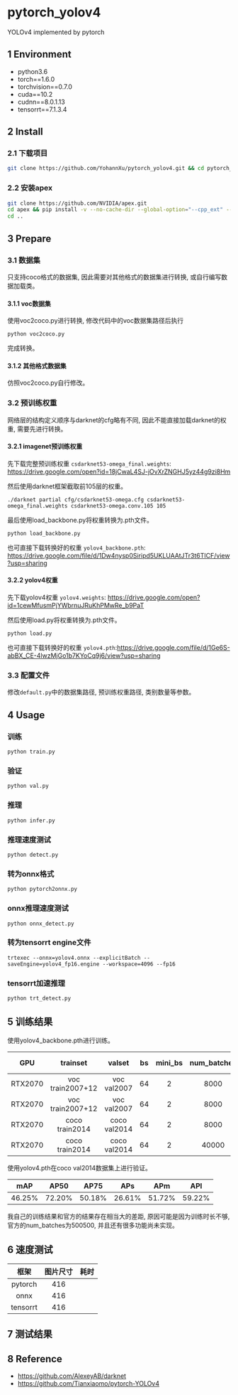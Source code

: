 # pytorch_yolov4

YOLOv4 implemented by pytorch

## 1 Environment

- python3.6
- torch==1.6.0
- torchvision==0.7.0
- cuda==10.2
- cudnn==8.0.1.13
- tensorrt==7.1.3.4

## 2 Install

### 2.1 下载项目
```bash
git clone https://github.com/YohannXu/pytorch_yolov4.git && cd pytorch_yolov4
```

### 2.2 安装apex
```bash
git clone https://github.com/NVIDIA/apex.git
cd apex && pip install -v --no-cache-dir --global-option="--cpp_ext" --global-option="--cuda_ext" ./
cd ..
```

## 3 Prepare

### 3.1 数据集

只支持coco格式的数据集, 因此需要对其他格式的数据集进行转换, 或自行编写数据加载类。

#### 3.1.1 voc数据集

使用voc2coco.py进行转换, 修改代码中的voc数据集路径后执行
```
python voc2coco.py
```
完成转换。

#### 3.1.2 其他格式数据集

仿照voc2coco.py自行修改。

### 3.2 预训练权重

网络层的结构定义顺序与darknet的cfg略有不同, 因此不能直接加载darknet的权重, 需要先进行转换。

#### 3.2.1 imagenet预训练权重

先下载完整预训练权重 ```csdarknet53-omega_final.weights```: https://drive.google.com/open?id=18jCwaL4SJ-jOvXrZNGHJ5yz44g9zi8Hm

然后使用darknet框架截取前105层的权重。
```
./darknet partial cfg/csdarknet53-omega.cfg csdarknet53-omega_final.weights csdarknet53-omega.conv.105 105
```

最后使用load_backbone.py将权重转换为.pth文件。
```
python load_backbone.py
```

也可直接下载转换好的权重 ```yolov4_backbone.pth```: https://drive.google.com/file/d/1Dw4nysp0Siripd5UKLUAAtJTr3t6TICF/view?usp=sharing


#### 3.2.2 yolov4权重

先下载yolov4权重 ```yolov4.weights```: https://drive.google.com/open?id=1cewMfusmPjYWbrnuJRuKhPMwRe_b9PaT

然后使用load.py将权重转换为.pth文件。
```
python load.py
```

也可直接下载转换好的权重 ```yolov4.pth```:https://drive.google.com/file/d/1Ge6S-abBX_CE-4lwzMjGo1b7KYoCq9j6/view?usp=sharing

### 3.3 配置文件

修改```default.py```中的数据集路径, 预训练权重路径, 类别数量等参数。

## 4 Usage

### 训练
```
python train.py
```

### 验证
```
python val.py
```

### 推理
```
python infer.py
```

### 推理速度测试
```
python detect.py
```

### 转为onnx格式
```
python pytorch2onnx.py
```

### onnx推理速度测试
```
python onnx_detect.py
```

### 转为tensorrt engine文件
```
trtexec --onnx=yolov4.onnx --explicitBatch --saveEngine=yolov4_fp16.engine --workspace=4096 --fp16
```

### tensorrt加速推理
```
python trt_detect.py
```

## 5 训练结果

使用yolov4_backbone.pth进行训练。

|   GPU   |     trainset     |       valset      |  bs  | mini_bs | num_batches | data augment |  mAP   |  AP50  |
| :-----: | :--------------: | :---------------: | :--: | :-----: | :---------: | :----------: | :----: | :----: |
| RTX2070 | voc train2007+12 |    voc val2007    |  64  |    2    |     8000    |      OFF     | 15.37% | 40.19% |
| RTX2070 | voc train2007+12 |    voc val2007    |  64  |    2    |     8000    |      ON      | 17.42% | 43.14% |
| RTX2070 | coco train2014   |    coco val2014   |  64  |    2    |     8000    |      ON      | 8.37%  | 24.02% |
| RTX2070 | coco train2014   |    coco val2014   |  64  |    2    |    40000    |      ON      | %  | % |

使用yolov4.pth在coco val2014数据集上进行验证。

|  mAP   |  AP50  |  AP75  |  APs   |  APm   |  APl   |
| :----: | :----: | :----: | :----: | :----: | :----: |
| 46.25% | 72.20% | 50.18% | 26.61% | 51.72% | 59.22% |

我自己的训练结果和官方的结果存在相当大的差距, 原因可能是因为训练时长不够, 官方的num_batches为500500, 并且还有很多功能尚未实现。


## 6 速度测试

|   框架   | 图片尺寸 | 耗时 |
| :------: | :------: | :--: |
| pytorch  |   416    |      |
|   onnx   |   416    |      |
| tensorrt |   416    |      |

## 7 测试结果

## 8 Reference

- https://github.com/AlexeyAB/darknet
- https://github.com/Tianxiaomo/pytorch-YOLOv4
